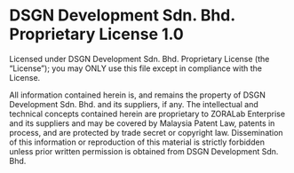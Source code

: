 # DSGN Development Sdn. Bhd. Proprietary License 1.0

Licensed under DSGN Development Sdn. Bhd. Proprietary License (the “License”);
you may ONLY use this file except in compliance with the License.

All information contained herein is, and remains the property of
DSGN Development Sdn. Bhd. and its suppliers, if any. The intellectual and
technical concepts contained herein are proprietary to ZORALab Enterprise and
its suppliers and may be covered by Malaysia Patent Law, patents in process, and
are protected by trade secret or copyright law. Dissemination of this
information or reproduction of this material is strictly forbidden unless prior
written permission is obtained from DSGN Development Sdn. Bhd.
